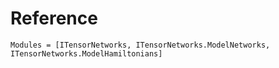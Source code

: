 # Reference

```@autodocs
Modules = [ITensorNetworks, ITensorNetworks.ModelNetworks, ITensorNetworks.ModelHamiltonians]
```
